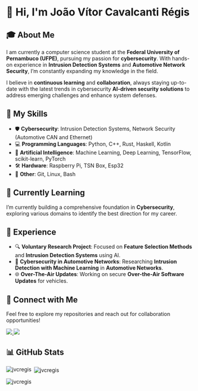# 👋 Hi, I'm João Vítor Cavalcanti Régis

<!-- ![Banner](https://github.com/Jvcregis/jvcregis/blob/main/banner.jpg) -->

## 🎓 About Me
I am currently a computer science student at the **Federal University of Pernambuco (UFPE)**, pursuing my passion for **cybersecurity**. With hands-on experience in **Intrusion Detection Systems** and **Automotive Network Security**, I’m constantly expanding my knowledge in the field.

I believe in **continuous learning** and **collaboration**, always staying up-to-date with the latest trends in cybersecurity **AI-driven security solutions** to address emerging challenges and enhance system defenses.

## 🔧 My Skills
- 🛡️ **Cybersecurity**: Intrusion Detection Systems, Network Security (Automotive CAN and Ethernet)
- 💻 **Programming Languages**: Python, C++, Rust, Haskell, Kotlin
- 🤖 **Artificial Intelligence**: Machine Learning, Deep Learning, TensorFlow, scikit-learn, PyTorch
- 🛠️ **Hardware**: Raspberry Pi, TSN Box, Esp32
- 🐧 **Other**: Git, Linux, Bash

## 🌱 Currently Learning
I’m currently building a comprehensive foundation in **Cybersecurity**, exploring various domains to identify the best direction for my career.

## 💼 Experience
- 🔍 **Voluntary Research Project**: Focused on **Feature Selection Methods** and **Intrusion Detection Systems** using AI.
- 🚗 **Cybersecurity in Automotive Networks**: Researching **Intrusion Detection with Machine Learning** in **Automotive Networks**.
- 🌐 **Over-The-Air Updates**: Working on secure **Over-the-Air Software Updates** for vehicles.

## 🔗 Connect with Me

Feel free to explore my repositories and reach out for collaboration opportunities!

<a href="http://www.linkedin.com/in/Jvcregis">
  <img src="https://img.shields.io/badge/LinkedIn-0077B5?style=for-the-badge&logo=linkedin&logoColor=white" />
</a>
<a href="http://lattes.cnpq.br/2344660536072855">
  <img src="https://img.shields.io/badge/Lattes-4682B4?style=for-the-badge&logoColor=white" />
</a>

## 📊 GitHub Stats

<p><img align="left" src="https://github-readme-stats.vercel.app/api/top-langs?username=jvcregis&show_icons=true&locale=en&layout=compact" alt="jvcregis" /></p>  
  
<p>&nbsp;<img align="center" src="https://github-readme-stats.vercel.app/api?username=jvcregis&show_icons=true&locale=en" alt="jvcregis" /></p>  
  
<p><img align="center" src="https://github-readme-streak-stats.herokuapp.com/?user=jvcregis&" alt="jvcregis" /></p>

